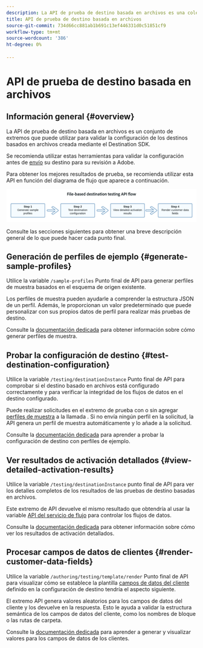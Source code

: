 ```yaml
---
description: La API de prueba de destino basada en archivos es una colección de extremos que puede utilizar para validar la configuración de los destinos basados en archivos creada mediante el Destination SDK.
title: API de prueba de destino basada en archivos
source-git-commit: 734d66cc881ab1b691c13ef446331d0c51851cf9
workflow-type: tm+mt
source-wordcount: '386'
ht-degree: 0%

---
```



# API de prueba de destino basada en archivos

## Información general {#overview}

La API de prueba de destino basada en archivos es un conjunto de extremos que puede utilizar para validar la configuración de los destinos basados en archivos creada mediante el Destination SDK.

Se recomienda utilizar estas herramientas para validar la configuración antes de [envío](submit-destination.md) su destino para su revisión a Adobe.

Para obtener los mejores resultados de prueba, se recomienda utilizar esta API en función del diagrama de flujo que aparece a continuación.

![Diagrama que muestra el flujo de prueba de destino recomendado](assets/file-based-testing-flow.png)

Consulte las secciones siguientes para obtener una breve descripción general de lo que puede hacer cada punto final.

## Generación de perfiles de ejemplo {#generate-sample-profiles}

Utilice la variable `/sample-profiles` Punto final de API para generar perfiles de muestra basados en el esquema de origen existente.

Los perfiles de muestra pueden ayudarle a comprender la estructura JSON de un perfil. Además, le proporcionan un valor predeterminado que puede personalizar con sus propios datos de perfil para realizar más pruebas de destino.

Consulte la [documentación dedicada](file-based-sample-profile-generation-api.md) para obtener información sobre cómo generar perfiles de muestra.

## Probar la configuración de destino {#test-destination-configuration}

Utilice la variable `/testing/destinationInstance` Punto final de API para comprobar si el destino basado en archivos está configurado correctamente y para verificar la integridad de los flujos de datos en el destino configurado.

Puede realizar solicitudes en el extremo de prueba con o sin agregar [perfiles de muestra](file-based-sample-profile-generation-api.md) a la llamada . Si no envía ningún perfil en la solicitud, la API genera un perfil de muestra automáticamente y lo añade a la solicitud.

Consulte la [documentación dedicada](file-based-destination-testing-api.md) para aprender a probar la configuración de destino con perfiles de ejemplo.

## Ver resultados de activación detallados {#view-detailed-activation-results}

Utilice la variable `/testing/destinationInstance` punto final de API para ver los detalles completos de los resultados de las pruebas de destino basadas en archivos.

Este extremo de API devuelve el mismo resultado que obtendría al usar la variable [API del servicio de flujo](../api/update-destination-dataflows.md) para controlar los flujos de datos.

Consulte la [documentación dedicada](file-based-destination-results-api.md) para obtener información sobre cómo ver los resultados de activación detallados.

## Procesar campos de datos de clientes {#render-customer-data-fields}

Utilice la variable `/authoring/testing/template/render` Punto final de API para visualizar cómo se establece la plantilla [campos de datos del cliente](file-based-destination-configuration.md#customer-data-fields) definido en la configuración de destino tendría el aspecto siguiente.

El extremo API genera valores aleatorios para los campos de datos del cliente y los devuelve en la respuesta. Esto le ayuda a validar la estructura semántica de los campos de datos del cliente, como los nombres de bloque o las rutas de carpeta.

Consulte la [documentación dedicada](file-based-render-template-api.md) para aprender a generar y visualizar valores para los campos de datos de los clientes.